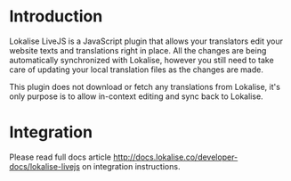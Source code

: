 # Introduction

Lokalise LiveJS is a JavaScript plugin that allows your translators edit your website texts and translations right in place. All the changes are being automatically synchronized with Lokalise, however you still need to take care of updating your local translation files as the changes are made. 

This plugin does not download or fetch any translations from Lokalise, it's only purpose is to allow in-context editing and sync back to Lokalise.

# Integration

Please read full docs article http://docs.lokalise.co/developer-docs/lokalise-livejs on integration instructions.
